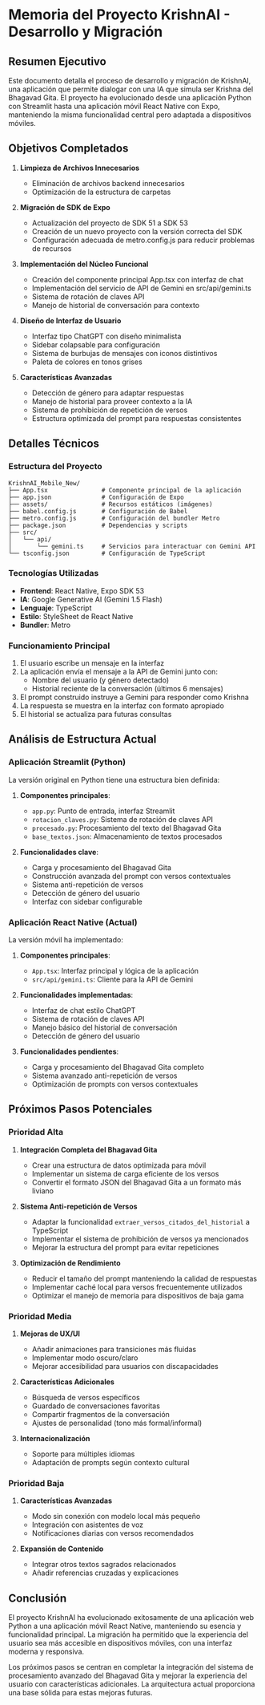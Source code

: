 # Memoria del Proyecto KrishnAI - Desarrollo y Migración

## Resumen Ejecutivo

Este documento detalla el proceso de desarrollo y migración de KrishnAI, una aplicación que permite dialogar con una IA que simula ser Krishna del Bhagavad Gita. El proyecto ha evolucionado desde una aplicación Python con Streamlit hasta una aplicación móvil React Native con Expo, manteniendo la misma funcionalidad central pero adaptada a dispositivos móviles.

## Objetivos Completados

1. **Limpieza de Archivos Innecesarios**
   - Eliminación de archivos backend innecesarios
   - Optimización de la estructura de carpetas

2. **Migración de SDK de Expo**
   - Actualización del proyecto de SDK 51 a SDK 53
   - Creación de un nuevo proyecto con la versión correcta del SDK
   - Configuración adecuada de metro.config.js para reducir problemas de recursos

3. **Implementación del Núcleo Funcional**
   - Creación del componente principal App.tsx con interfaz de chat
   - Implementación del servicio de API de Gemini en src/api/gemini.ts
   - Sistema de rotación de claves API
   - Manejo de historial de conversación para contexto

4. **Diseño de Interfaz de Usuario**
   - Interfaz tipo ChatGPT con diseño minimalista
   - Sidebar colapsable para configuración
   - Sistema de burbujas de mensajes con iconos distintivos
   - Paleta de colores en tonos grises

5. **Características Avanzadas**
   - Detección de género para adaptar respuestas
   - Manejo de historial para proveer contexto a la IA
   - Sistema de prohibición de repetición de versos
   - Estructura optimizada del prompt para respuestas consistentes

## Detalles Técnicos

### Estructura del Proyecto

```
KrishnAI_Mobile_New/
├── App.tsx               # Componente principal de la aplicación
├── app.json              # Configuración de Expo
├── assets/               # Recursos estáticos (imágenes)
├── babel.config.js       # Configuración de Babel
├── metro.config.js       # Configuración del bundler Metro
├── package.json          # Dependencias y scripts
├── src/
│   └── api/
│       └── gemini.ts     # Servicios para interactuar con Gemini API
└── tsconfig.json         # Configuración de TypeScript
```

### Tecnologías Utilizadas

- **Frontend**: React Native, Expo SDK 53
- **IA**: Google Generative AI (Gemini 1.5 Flash)
- **Lenguaje**: TypeScript
- **Estilo**: StyleSheet de React Native
- **Bundler**: Metro

### Funcionamiento Principal

1. El usuario escribe un mensaje en la interfaz
2. La aplicación envía el mensaje a la API de Gemini junto con:
   - Nombre del usuario (y género detectado)
   - Historial reciente de la conversación (últimos 6 mensajes)
3. El prompt construido instruye a Gemini para responder como Krishna
4. La respuesta se muestra en la interfaz con formato apropiado
5. El historial se actualiza para futuras consultas

## Análisis de Estructura Actual

### Aplicación Streamlit (Python)

La versión original en Python tiene una estructura bien definida:

1. **Componentes principales**:
   - `app.py`: Punto de entrada, interfaz Streamlit
   - `rotacion_claves.py`: Sistema de rotación de claves API
   - `procesado.py`: Procesamiento del texto del Bhagavad Gita
   - `base_textos.json`: Almacenamiento de textos procesados

2. **Funcionalidades clave**:
   - Carga y procesamiento del Bhagavad Gita
   - Construcción avanzada del prompt con versos contextuales
   - Sistema anti-repetición de versos
   - Detección de género del usuario
   - Interfaz con sidebar configurable

### Aplicación React Native (Actual)

La versión móvil ha implementado:

1. **Componentes principales**:
   - `App.tsx`: Interfaz principal y lógica de la aplicación
   - `src/api/gemini.ts`: Cliente para la API de Gemini

2. **Funcionalidades implementadas**:
   - Interfaz de chat estilo ChatGPT
   - Sistema de rotación de claves API
   - Manejo básico del historial de conversación
   - Detección de género del usuario

3. **Funcionalidades pendientes**:
   - Carga y procesamiento del Bhagavad Gita completo
   - Sistema avanzado anti-repetición de versos
   - Optimización de prompts con versos contextuales

## Próximos Pasos Potenciales

### Prioridad Alta

1. **Integración Completa del Bhagavad Gita**
   - Crear una estructura de datos optimizada para móvil
   - Implementar un sistema de carga eficiente de los versos
   - Convertir el formato JSON del Bhagavad Gita a un formato más liviano

2. **Sistema Anti-repetición de Versos**
   - Adaptar la funcionalidad `extraer_versos_citados_del_historial` a TypeScript
   - Implementar el sistema de prohibición de versos ya mencionados
   - Mejorar la estructura del prompt para evitar repeticiones

3. **Optimización de Rendimiento**
   - Reducir el tamaño del prompt manteniendo la calidad de respuestas
   - Implementar caché local para versos frecuentemente utilizados
   - Optimizar el manejo de memoria para dispositivos de baja gama

### Prioridad Media

1. **Mejoras de UX/UI**
   - Añadir animaciones para transiciones más fluidas
   - Implementar modo oscuro/claro
   - Mejorar accesibilidad para usuarios con discapacidades

2. **Características Adicionales**
   - Búsqueda de versos específicos
   - Guardado de conversaciones favoritas
   - Compartir fragmentos de la conversación
   - Ajustes de personalidad (tono más formal/informal)

3. **Internacionalización**
   - Soporte para múltiples idiomas
   - Adaptación de prompts según contexto cultural

### Prioridad Baja

1. **Características Avanzadas**
   - Modo sin conexión con modelo local más pequeño
   - Integración con asistentes de voz
   - Notificaciones diarias con versos recomendados

2. **Expansión de Contenido**
   - Integrar otros textos sagrados relacionados
   - Añadir referencias cruzadas y explicaciones

## Conclusión

El proyecto KrishnAI ha evolucionado exitosamente de una aplicación web Python a una aplicación móvil React Native, manteniendo su esencia y funcionalidad principal. La migración ha permitido que la experiencia del usuario sea más accesible en dispositivos móviles, con una interfaz moderna y responsiva.

Los próximos pasos se centran en completar la integración del sistema de procesamiento avanzado del Bhagavad Gita y mejorar la experiencia del usuario con características adicionales. La arquitectura actual proporciona una base sólida para estas mejoras futuras.
